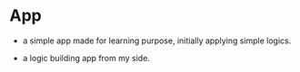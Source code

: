 # App

- a simple app made for learning purpose,
  initially applying simple logics.

- a logic building app from my side.
